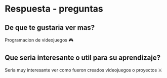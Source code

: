 # Respuesta - preguntas

## De que te gustaria ver mas?

Programacion de videojuegos 🎮

## Que seria interesante o util para su aprendizaje?

Seria muy interesante ver como fueron creados videojuegos o proyectos ⚔️

